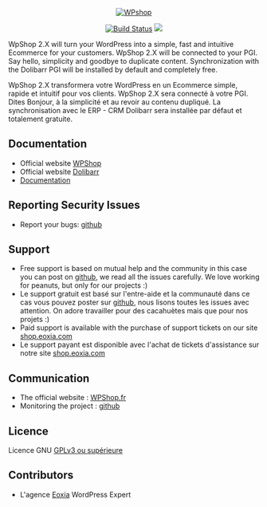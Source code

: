 <p align="center"><a href="https://www.wpshop.fr"><img src="https://www.eoxia.com/wp-content/uploads/2018/11/logo-final-max.png" alt="WPshop"></a></p>

<p align="center">
  <a href="https://travis-ci.org/Eoxia/wpshop"><img src="https://travis-ci.org/Eoxia/wpshop.svg?branch=2.0.0" alt="Build Status"></a>
  <a href="https://scrutinizer-ci.com/g/Eoxia/wpshop/?branch=2.0.0"><img src="https://scrutinizer-ci.com/g/Eoxia/wpshop/badges/quality-score.png?b=2.0.0" /></a>
</p>

WpShop 2.X will turn your WordPress into a simple, fast and intuitive Ecommerce for your customers.
WpShop 2.X will be connected to your PGI.
Say hello, simplicity and goodbye to duplicate content.
Synchronization with the Dolibarr PGI will be installed by default and completely free.

WpShop 2.X transformera votre WordPress en un Ecommerce simple, rapide et intuitif pour vos clients. 
WpShop 2.X sera connecté à votre PGI. 
Dites Bonjour, à la simplicité et au revoir au contenu dupliqué. 
La synchronisation avec le ERP - CRM Dolibarr sera installée par défaut et totalement gratuite.

## Documentation

- Official website [WPShop](https://wordpress.org/plugins/wpshop2/)
- Official website [Dolibarr](https://www.dolibarr.fr/)
- [Documentation](https://www.wpshop.fr/documentations)

## Reporting Security Issues

- Report your bugs: [github](https://github.com/Eoxia/wpshop/issues)

## Support

- Free support is based on mutual help and the community in this case you can post on [github](https://github.com/Eoxia/wpshop/issues), we read all the issues carefully. We love working for peanuts, but only for our projects :)
- Le support gratuit est basé sur l'entre-aide et la communauté dans ce cas vous pouvez poster sur [github](https://github.com/Eoxia/wpshop/issues), nous lisons toutes les issues avec attention. On adore travailler pour des cacahuètes mais que pour nos projets :)
- Paid support is available with the purchase of support tickets on our site [shop.eoxia.com](https://shop.eoxia.com/boutique/assistance/)
- Le support payant est disponible avec l'achat de tickets d'assistance sur notre site [shop.eoxia.com](https://shop.eoxia.com/boutique/assistance/)

## Communication

- The official website : [WPShop.fr](https://www.wpshop.fr/)
- Monitoring the project : [github](https://github.com/Eoxia/wpshop/projects)

## Licence
Licence GNU [GPLv3 ou supérieure](https://www.gnu.org/licenses/gpl-3.0.html)

## Contributors

- L'agence [Eoxia](https://www.eoxia.com/) WordPress Expert
